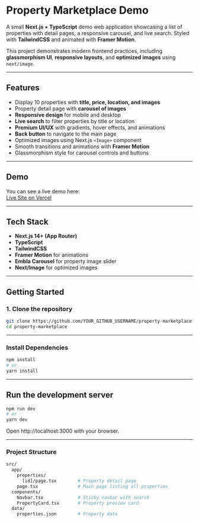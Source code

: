 # Property Marketplace Demo

A small **Next.js + TypeScript** demo web application showcasing a list of properties with detail pages, a responsive carousel, and live search. Styled with **TailwindCSS** and animated with **Framer Motion**.  

This project demonstrates modern frontend practices, including **glassmorphism UI**, **responsive layouts**, and **optimized images** using `next/image`.  

---

## Features

- Display 10 properties with **title, price, location, and images**
- Property detail page with **carousel of images**
- **Responsive design** for mobile and desktop
- **Live search** to filter properties by title or location
- **Premium UI/UX** with gradients, hover effects, and animations
- **Back button** to navigate to the main page
- Optimized images using Next.js `<Image>` component
- Smooth transitions and animations with **Framer Motion**
- Glassmorphism style for carousel controls and buttons

---

## Demo

You can see a live demo here:  
[Live Site on Vercel](YOUR_VERCEL_LINK_HERE)

---

## Tech Stack

- **Next.js 14+ (App Router)**  
- **TypeScript**  
- **TailwindCSS**  
- **Framer Motion** for animations  
- **Embla Carousel** for property image slider  
- **Next/Image** for optimized images  

---

## Getting Started

### 1. Clone the repository

```bash
git clone https://github.com/YOUR_GITHUB_USERNAME/property-marketplace.git
cd property-marketplace
```
---

### Install Dependencies

```bash
npm install
# or
yarn install
```

---

## Run the development server

```bash
npm run dev
# or
yarn dev
```
Open http://localhost:3000 with your browser.

---

### Project Structure

```bash
src/
  app/
    properties/
      [id]/page.tsx        # Property detail page
    page.tsx               # Main page listing all properties
  components/
    Navbar.tsx             # Sticky navbar with search
    PropertyCard.tsx       # Property preview card
  data/
    properties.json        # Property data
```
